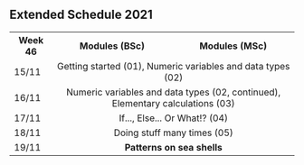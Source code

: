 ## Extended Schedule 2021

<table>
  <tr>
    <th>Week 46</th>
    <th>Modules (BSc)</th>
    <th>Modules (MSc)</th>
  </tr>
  <tr>
    <td>15/11</td>
    <td colspan="2" style="text-align:center">Getting started (01), Numeric variables and data types (02)</td>
  </tr>
  <tr>
    <td>16/11</td>
    <td colspan="2" style="text-align:center">Numeric variables and data types (02, continued), Elementary calculations (03)</td>
  </tr>
  <tr>
    <td>17/11</td>
    <td colspan="2" style="text-align:center">If..., Else... Or What!? (04)</td>
  </tr>
  <tr>
    <td>18/11</td>
    <td colspan="2" style="text-align:center">Doing stuff many times (05)</td>
  </tr>
  <tr>
    <td>19/11</td>
    <td colspan="2" style="text-align:center"><b>Patterns on sea shells</b></td>
  </tr>
</table>
